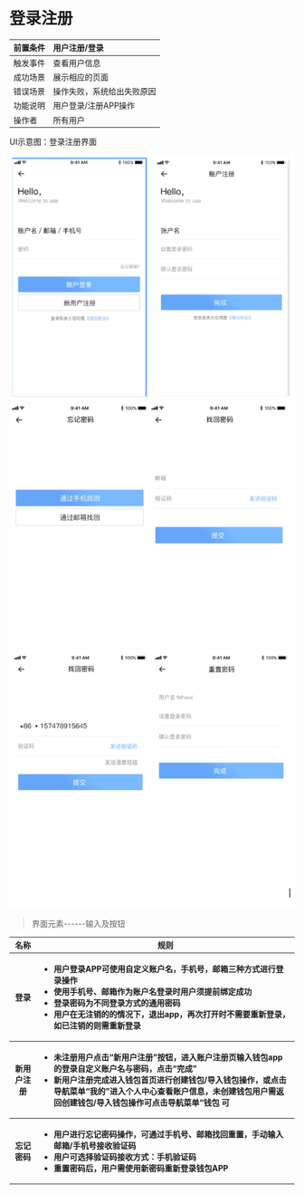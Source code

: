 
# 登录注册

| 前置条件 | 用户注册/登录              |
| :------- | :------------------------- |
| 触发事件 | 查看用户信息               |
| 成功场景 | 展示相应的页面             |
| 错误场景 | 操作失败，系统给出失败原因 |
| 功能说明 | 用户登录/注册APP操作       |
| 操作者   | 所有用户                   |

UI示意图：登录注册界面

![](./assets/register/register1.png)
![](./assets/register/register2.png)
![](./assets/register/register3.png)

> 界面元素------输入及按钮

<table>
    <tr>
        <th>名称</th>
        <th>规则</th>
    </tr>
    <tr>
        <th>登录</th>
        <th>
            <ul style="text-align:left;">
                <li>用户登录APP可使用自定义账户名，手机号，邮箱三种方式进行登录操作</li>
                <li>使用手机号、邮箱作为账户名登录时用户须提前绑定成功</li>
                <li>登录密码为不同登录方式的通用密码</li>
                <li>用户在无注销的的情况下，退出app，再次打开时不需要重新登录，如已注销的则需重新登录</li>
            </ul>
        </th>
    </tr>
    <tr>
        <th>新用户注册</th>
        <th>
            <ul style="text-align:left;">
                <li>未注册用户点击“新用户注册”按钮，进入账户注册页输入钱包app的登录自定义账户名与密码，点击“完成”</li>
                <li>新用户注册完成进入钱包首页进行创建钱包/导入钱包操作，或点击导航菜单“我的”进入个人中心查看账户信息，未创建钱包用户需返回创建钱包/导入钱包操作可点击导航菜单“钱包 可</li>
            </ul>
        </th>
    </tr>
     <tr>
        <th>忘记密码</th>
        <th>
            <ul style="text-align:left;">
                <li>用户进行忘记密码操作，可通过手机号、邮箱找回重置，手动输入邮箱/手机号接收验证码</li>
                <li>用户可选择验证码接收方式：手机验证码</li>
                <li>重置密码后，用户需使用新密码重新登录钱包APP</li>
            </ul>
        </th>
    </tr>
</table>
